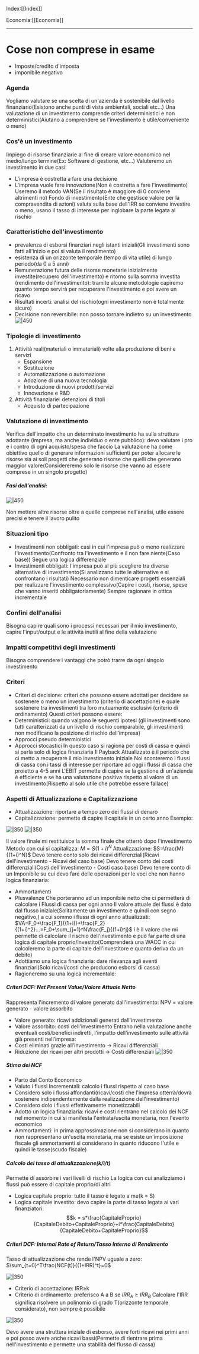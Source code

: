 Index:[[Index]]

Economia:[[Economia]]

---
# Cose non comprese in esame
- Imposte/credito d'imposta
- imponibile negativo

### Agenda
Vogliamo valutare se una scelta di un'azienda è sostenibile dal livello finanziario(Esistono anche punti di vista ambientali, sociali etc...)
Una valutazione di un investimento comprende criteri deterministici e non deterministici(Aiutano a comprendere se l'investimento è utile/conveniente o meno)
### Cos'è un investimento
Impiego di risorse finanziarie al fine di creare valore economico nel medio/lungo termine(Ex: Software di gestione, etc...)
Valuteremo un investimento in due casi:
- L'impresa è costretta a fare una decisione
- L'impresa vuole fare innovazione(Non è costretta a fare l'investimento)
Useremo il metodo VAN(Se il risultato è maggiore di 0 conviene altrimenti no)
Fondo di investimento(Ente che gestisce valore per la compravendita di azioni) valuta sulla base dell'IRR se conviene investire o meno, usano il tasso di interesse per inglobare la parte legata al rischio
### Caratteristiche dell'investimento
- prevalenza di esborsi finanziari negli istanti iniziali(Gli investimenti sono fatti all'inizio e poi si valuta il rendimento)
- esistenza di un orizzonte temporale (tempo di vita utile) di lungo periodo(da 0 a 5 anni)
- Remunerazione futura delle risorse monetarie inizialmente investite(recupero dell'investimento) e ritorno sulla somma investita (rendimento dell'investimento): tramite alcune metodologie capiremo quanto tempo servirà per recuperare l'investimento e poi avere un ricavo
- Risultati incerti: analisi del rischio(ogni investimento non è totalmente sicuro)
- Decisione non reversibile: non posso tornare indietro su un investimento
![|450](https://i.imgur.com/IxrEhJa.png)

### Tipologie di investimento
1.  Attività reali(materiali o immateriali) volte alla produzione di beni e servizi
	- Espansione
	- Sostituzione
	- Automatizzazione o automazione
	- Adozione di una nuova tecnologia
	- Introduzione di nuovi prodotti/servizi
	- Innovazione e R&D
2. Attività finanziarie: detenzioni di titoli
	- Acquisto di partecipazione
### Valutazione di investimento
Verifica dell'impatto che un determinato investimento ha sulla struttura adottante (impresa, ma anche individuo o ente pubblico): devo valutare i pro e i contro di ogni acquisto/spesa che faccio
La valutazione ha come obiettivo quello di generare informazioni sufficienti per poter allocare le risorse sia ai soli progetti che generano risorse che quelli che generano maggior valore(Considereremo solo le risorse che vanno ad essere comprese in un singolo progetto)
##### Fasi dell'analisi:
![|450](https://i.imgur.com/31OP7tT.png)

Non mettere altre risorse oltre a quelle comprese nell'analisi, utile essere precisi e tenere il lavoro pulito
### Situazioni tipo
- Investimenti non obbligati: casi in cui l'impresa può o meno realizzare l'investimento(Confronto tra l'investimento e il non fare niente(Caso base)) Segue una logica differenziale
- Investimenti obbligati: l'impresa può al più scegliere tra diverse alternative di investimento(Si analizzano tutte le alternative e si confrontano i risultati)
Necessario non dimenticare progetti essenziali per realizzare l'investimento complessivo(Capire i costi, risorse, spese che vanno inseriti obbligatoriamente)
Sempre ragionare in ottica incrementale
### Confini dell'analisi
Bisogna capire quali sono i processi necessari per il mio investimento, capire l'input/output e le attività inutili al fine della valutazione
### Impatti competitivi degli investimenti
Bisogna comprendere i vantaggi che potrò trarre da ogni singolo investimento
### Criteri
- Criteri di decisione: criteri che possono essere adottati per decidere se sostenere o meno un investimento (criterio di accettazione) e quale sostenere tra investimenti tra loro mutuamente esclusivi (criterio di ordinamento)
Questi criteri possono essere:
- Deterministici: quando valgono le seguenti ipotesi (gli investimenti sono tutti caratterizzati da un livello di rischio comparabile, gli investimenti non modificano la posizione di rischio dell’impresa)
- Approcci pseudo deterministici
- Approcci stocastici
In questo caso si ragiona per costi di cassa e quindi si parla solo di logica finanziaria
Il Payback Attualizzato è il periodo che ci metto a recuperare il mio investimento iniziale
Noi sconteremo i flussi di cassa con i tassi di interesse per riportare ad oggi i flussi di cassa che proietto a 4-5 anni
L'EBIT permette di capire se la gestione di un'azienda è efficiente e se ha una valutazione positiva rispetto al valore di un investimento(Rispetto al solo utile che potrebbe essere fallace)
### Aspetti di Attualizzazione e Capitalizzazione
- Attualizzazione: riportare a tempo zero dei flussi di denaro
- Capitalizzazione: permette di capire il capitale in un certo anno
Esempio:

![|350](https://i.imgur.com/YmVzMDx.png)
![|350](https://i.imgur.com/N77P0BJ.png)

Il valore finale mi restituisce la somma finale che otterrò dopo l'investimento
Metodo con cui si capitalizza: $M =S(1+i)^N$
Attualizzazione: $S=\frac{M}{(1+i)^N}$
Devo tenere conto solo dei ricavi differenziali(Ricavi dell'investimento - Ricavi del caso base)
Devo tenere conto dei costi differenziali(Costi dell'investimento -  Costi caso base)
Devo tenere conto di un Imponibile su cui devo fare delle operazioni per le voci che non hanno logica finanziaria:
- Ammortamenti
- Plusvalenze
Che porteranno ad un imponibile netto che ci permetterà di calcolare i Flussi di cassa per ogni anno
Il valore attuale dei flussi è dato dal flusso iniziale(Solitamente un investimento e quindi con segno negativo,) a cui sommo i flussi di ogni anno attualizzati:
$VA=F_0+\frac{F_1}{(1+i)}+\frac{F_2}{(1+i)^2}...=F_0+\sum_{j=1}^N\frac{F_j}{(1+i)^j}$
$i$ è il valore che mi permette di calcolare il rischio dell'investimento e può far parte di una logica di capitale proprio/investito(Comprenderà una WACC in cui calcoleremo la parte di capitale dell'investitore e quanto deriva da un debito)
- Adottiamo una logica finanziaria: dare rilevanza agli eventi finanziari(Solo ricavi/costi che producono esborsi di cassa)
- Ragioneremo su una logica incrementale:
##### Criteri DCF: Net Present Value/Valore Attuale Netto
Rappresenta l'incremento di valore generato dall'investimento:
NPV = valore generato - valore assorbito
- Valore generato: ricavi addizionali generati dall'investimento
- Valore assorbito: costi dell'investimento
Entrano nella valutazione anche eventuali costi/benefici indiretti, l’impatto dell’investimento sulle attività già presenti nell’impresa:
- Costi eliminati grazie all’investimento → Ricavi differenziali 
- Riduzione dei ricavi per altri prodotti → Costi differenziali
![|350](https://i.imgur.com/0wBSEog.png)

##### Stima dei NCF
- Parto dal Conto Economico
- Valuto i flussi Incrementali: calcolo i flussi rispetto al caso base
- Considero solo i flussi affondanti(ricavi/costi che l'impresa otterrà/dovrà sostenere indipendentemente dalla realizzazione dell'investimento)
- Considero dolo i flussi effettivamente monetizzabili
- Adotto un logica finanziaria: ricavi e costi rientrano nel calcolo dei NCF nel momento in cui si manifesta l'entrata/uscita monetaria, non l'evento economico
- Ammortamenti: in prima approssimazione non si considerano in quanto non rappresentano un'uscita monetaria, ma se esiste un'imposizione fiscale gli ammortamenti si considerano in quanto riducono l'utile e quindi le tasse(scudo fiscale)
##### Calcolo del tasso di attualizzazione(k/i/t)
Permette di assorbire i vari livelli di rischio
La logica con cui analizziamo i flussi può essere di capitale proprio/di altri
- Logica capitale proprio: tutto il tasso è legato a me(k = S)
- Logica capitale investito: devo capire la parte di tasso legata ai vari finanziatori:
$$k = s*\frac{CapitaleProprio}{CapitaleDebito+CapitaleProprio}+i*\frac{CapitaleDebito}{CapitaleDebito+CapitaleProprio}$$

##### Criteri DCF: Internal Rate of Return/Tasso Interno di Rendimento
Tasso di attualizzazione che rende l'NPV uguale a zero: $\sum_{t=0}^T\frac{NCF(t)}{(1+IRR)^t}=0$

![|350](https://i.imgur.com/L9UqcCU.png)

- Criterio di accettazione: IRR$\ge$k 
- Criterio di ordinamento: preferisco A a B se $IRR_A\ge IRR_B$
Calcolare l'IRR significa risolvere un polinomio di grado T(orizzonte temporale considerato), non sempre è possibile

![|350](https://i.imgur.com/Uv7SiQZ.png)

Devo avere una struttura iniziale di esborso, avere forti ricavi nei primi anni e poi posso avere anche ricavi bassi(Permette di rientrare prima nell'investimento e permette una stabilità del flusso di cassa)


